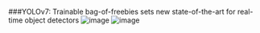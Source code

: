 ###YOLOv7: Trainable bag-of-freebies sets new state-of-the-art for real-time object detectors
![image](https://user-images.githubusercontent.com/110511488/189656711-e4064485-3039-444f-9bc4-a8583fb087ae.png)
![image](https://user-images.githubusercontent.com/110511488/189656793-1a5d1533-9afe-47a8-9943-a8cfd9b09783.png)
